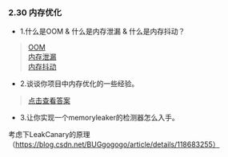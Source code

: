 ### 2.30 内存优化

- 1.什么是OOM & 什么是内存泄漏 & 什么是内存抖动？

> [OOM](https://www.cnblogs.com/manuosex/p/3661762.html)  
> [内存泄漏](https://juejin.im/entry/58805842b123db0061cdb82b)  
> [内存抖动](https://www.cnblogs.com/xgjblog/p/9042458.html)

- 2.谈谈你项目中内存优化的一些经验。

> [点击查看答案](https://www.cnblogs.com/ldq2016/p/6635774.html)

- 3.让你实现一个memoryleaker的检测器怎么入手。

考虑下LeakCanary的原理（https://blog.csdn.net/BUGgogogo/article/details/118683255）